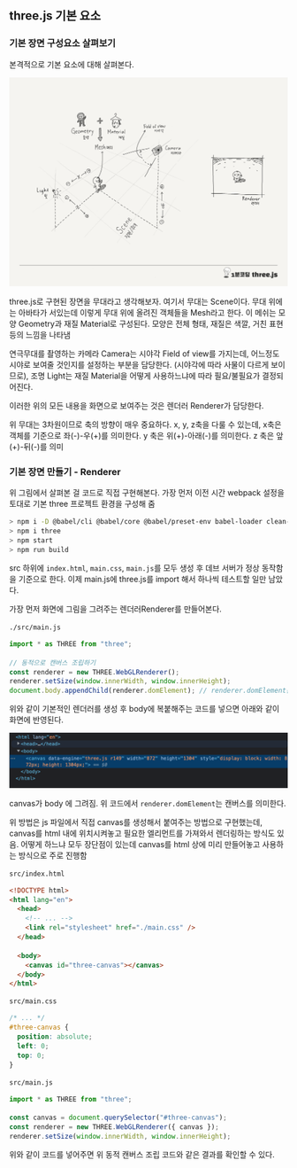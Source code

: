 ﻿## three.js 기본 요소

### 기본 장면 구성요소 살펴보기

본격적으로 기본 요소에 대해 살펴본다.

![](../../img/230203-1.png)

three.js로 구현된 장면을 무대라고 생각해보자. 여기서 무대는 Scene이다.
무대 위에는 아바타가 서있는데 이렇게 무대 위에 올려진 객체들을 Mesh라고 한다.
이 메쉬는 모양 Geometry과 재질 Material로 구성된다.
모양은 전체 형태, 재질은 색깔, 거친 표현 등의 느낌을 나타냄

연극무대를 촬영하는 카메라 Camera는 시야각 Field of view를 가지는데, 어느정도 시야로 보여줄 것인지를 설정하는 부분을 담당한다. (시야각에 따라 사물이 다르게 보이므로), 조명 Light는 재질 Material을 어떻게 사용하느냐에 따라 필요/불필요가 결정되어진다.

이러한 위의 모든 내용을 화면으로 보여주는 것은 렌더러 Renderer가 담당한다.

위 무대는 3차원이므로 축의 방향이 매우 중요하다. x, y, z축을 다룰 수 있는데,
x축은 객체를 기준으로 좌(-)-우(+)를 의미한다. y 축은 위(+)-아래(-)를 의미한다. z 축은 앞(+)-뒤(-)를 의미

### 기본 장면 만들기 - Renderer

위 그림에서 살펴본 걸 코드로 직접 구현해본다.
가장 먼저 이전 시간 webpack 설정을 토대로 기본 three 프로젝트 환경을 구성해 줌

```bash
> npm i -D @babel/cli @babel/core @babel/preset-env babel-loader clean-webpack-plugin copy-webpack-plugin core-js cross-env html-webpack-plugin source-map-loader terser-webpack-plugin webpack webpack-cli webpack-dev-server
> npm i three
> npm start
> npm run build
```

src 하위에 `index.html`, `main.css`, `main.js`를 모두 생성 후 데브 서버가 정상 동작함을 기준으로 한다.
이제 main.js에 three.js를 import 해서 하나씩 테스트할 일만 남았다.

가장 먼저 화면에 그림을 그려주는 렌더러Renderer를 만들어본다.

`./src/main.js`

```jsx
import * as THREE from "three";

// 동적으로 캔버스 조립하기
const renderer = new THREE.WebGLRenderer();
renderer.setSize(window.innerWidth, window.innerHeight);
document.body.appendChild(renderer.domElement); // renderer.domElement는 캔버스를 의미
```

위와 같이 기본적인 렌더러를 생성 후 body에 복붙해주는 코드를 넣으면 아래와 같이 화면에 반영된다.

![](../../img/230204-1.png)

canvas가 body 에 그려짐. 위 코드에서 `renderer.domElement`는 캔버스를 의미한다.

위 방법은 js 파일에서 직접 canvas를 생성해서 붙여주는 방법으로 구현했는데, canvas를 html 내에 위치시켜놓고 필요한 엘리먼트를 가져와서 렌더링하는 방식도 있음. 어떻게 하느냐 모두 장단점이 있는데 canvas를 html 상에 미리 만들어놓고 사용하는 방식으로 주로 진행함

`src/index.html`

```html
<!DOCTYPE html>
<html lang="en">
  <head>
    <!-- ... -->
    <link rel="stylesheet" href="./main.css" />
  </head>

  <body>
    <canvas id="three-canvas"></canvas>
  </body>
</html>
```

`src/main.css`

```css
/* ... */
#three-canvas {
  position: absolute;
  left: 0;
  top: 0;
}
```

`src/main.js`

```jsx
import * as THREE from "three";

const canvas = document.querySelector("#three-canvas");
const renderer = new THREE.WebGLRenderer({ canvas });
renderer.setSize(window.innerWidth, window.innerHeight);
```

위와 같이 코드를 넣어주면 위 동적 캔버스 조립 코드와 같은 결과를 확인할 수 있다.
